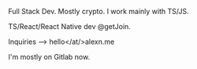 Full Stack Dev. 
Mostly crypto.
I work mainly with TS/JS.

TS/React/React Native dev @getJoin.

Inquiries --> hello</at/>alexn.me	

I'm mostly on Gitlab now.
